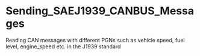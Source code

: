 # Sending_SAEJ1939_CANBUS_Messages

Reading CAN messages with different PGNs such as vehicle speed, fuel level, engine_speed etc. in the J1939 standard

